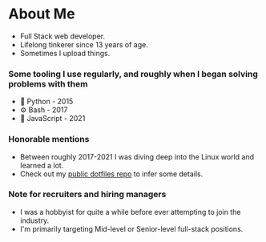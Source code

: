 # About Me

* Full Stack web developer.
* Lifelong tinkerer since 13 years of age.
* Sometimes I upload things.

### Some tooling I use regularly, and roughly when I began solving problems with them

* 🐍 Python - 2015
* ⚙️ Bash - 2017
* 💫 JavaScript - 2021

### Honorable mentions

* Between roughly 2017-2021 I was diving deep into the Linux world and learned a lot.
* Check out my [public dotfiles repo](https://github.com/innateessence/dotfiles) to infer some details.

### Note for recruiters and hiring managers

* I was a hobbyist for quite a while before ever attempting to join the industry.
* I'm primarily targeting Mid-level or Senior-level full-stack positions.

